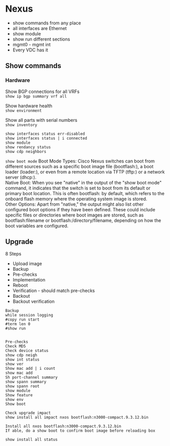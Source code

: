 # Nexus

- show commands from any place
- all interfaces are Ethernet
- show module
- show run different sections
- mgmt0 - mgmt int
- Every VDC has it

## Show commands

### Hardware

Show BGP connections for all VRFs  
`show ip bgp summary vrf all`

Show hardware health  
`show environment`

Show all parts with serial numbers  
`show inventory`

```
show interfaces status err-disabled
show interfaces status | i connected
show module
show rendancy status
show cdp neighbors
```

`show boot mode`
Boot Mode Types: Cisco Nexus switches can boot from different sources such as a specific boot image file (bootflash:), a boot loader (loader:), or even from a remote location via TFTP (tftp:) or a network server (dhcp:).  
Native Boot: When you see "native" in the output of the "show boot mode" command, it indicates that the switch is set to boot from its default or primary boot location. This is often bootflash: by default, which refers to the onboard flash memory where the operating system image is stored.  
Other Options: Apart from "native," the output might also list other configured boot options if they have been defined. These could include specific files or directories where boot images are stored, such as bootflash:filename or bootflash:/directory/filename, depending on how the boot variables are configured.

## Upgrade

8 Steps

- Upload image
- Backup
- Pre-checks
- Implementation
- Reboot
- Verification - should match pre-checks
- Backout
- Backout verification

```
Backup
while session logging
#copy run start
#term len 0
#show run


Pre-checks
Check MD5
Check device status
show cdp neigh
show int status
show ver
Show mac add | i count
show mac add
Sh port-channel summary
show spann summary
show spann root
show module
Show feature
show env
Show boot

Check upgrade impact
show install all impact nxos bootflash:n3000-compact.9.3.12.bin

Install all nxos bootflash:n3000-compact.9.3.12.bin
If able, do a show boot to confirm boot image before reloading box

show install all status

```
